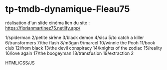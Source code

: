 ﻿# tp-tmdb-dynamique-Fleau75

réalisation d'un slide cinéma
lien du site : https://florianmartinez75.netlify.app/

1/spiderman
2/petite sirène
3/black demon
4/sisu
5/to catch a killer
6/transformers
7/the flash
8/m3gan
9/marcel
10/winnie the Pooh
11/book club
12/from black
13/the devil conspiracy
14/knights of the zodiac
15/reality
16/love again
17/the boogeyman
18/transfusion
19/extraction 2


HTML/CSS/JS

